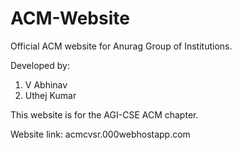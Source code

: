 # ACM-Website
Official ACM website for Anurag Group of Institutions.

Developed by:
1. V Abhinav
2. Uthej Kumar

This website is for the AGI-CSE ACM chapter.

Website link: acmcvsr.000webhostapp.com
